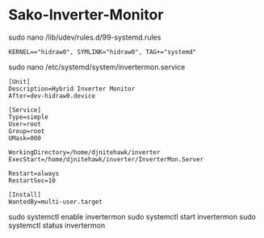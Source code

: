 # Sako-Inverter-Monitor


sudo nano /lib/udev/rules.d/99-systemd.rules

```
KERNEL=="hidraw0", SYMLINK="hidraw0", TAG+="systemd"
```

sudo nano /etc/systemd/system/invertermon.service

```
[Unit]
Description=Hybrid Inverter Monitor
After=dev-hidraw0.device

[Service]
Type=simple
User=root
Group=root
UMask=000

WorkingDirectory=/home/djnitehawk/inverter
ExecStart=/home/djnitehawk/inverter/InverterMon.Server

Restart=always
RestartSec=10

[Install]
WantedBy=multi-user.target
```

sudo systemctl enable invertermon
sudo systemctl start invertermon
sudo systemctl status invertermon